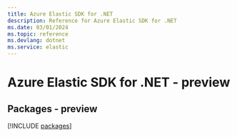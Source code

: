 ```yaml
---
title: Azure Elastic SDK for .NET
description: Reference for Azure Elastic SDK for .NET
ms.date: 03/01/2024
ms.topic: reference
ms.devlang: dotnet
ms.service: elastic
---
```

# Azure Elastic SDK for .NET - preview
## Packages - preview
[!INCLUDE [packages](elastic-index.md)]